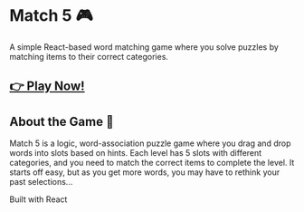 # Match 5 🎮

A simple React-based word matching game where you solve puzzles by matching items to their correct categories.

## [👉 Play Now!](https://burgerfun.tech/match-five/) 

## About the Game 📖

Match 5 is a logic, word-association puzzle game where you drag and drop words into slots based on hints. Each level has 5 slots with different categories, and you need to match the correct items to complete the level. It starts off easy, but as you get more words, you may have to rethink your past selections...

Built with React
